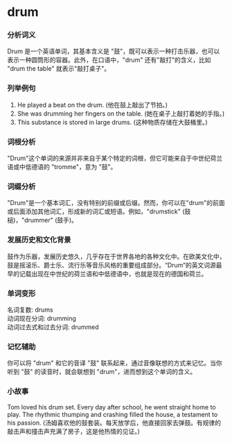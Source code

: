 # drum

### 分析词义

  

Drum 是一个英语单词，其基本含义是 "鼓"，既可以表示一种打击乐器，也可以表示一种圆筒形的容器。此外，在口语中，"drum" 还有"敲打"的含义，比如 "drum the table" 就表示"敲打桌子"。

  

### 列举例句

  

1.  He played a beat on the drum. (他在鼓上敲出了节拍。)
2.  She was drumming her fingers on the table. (她在桌子上敲打着她的手指。)
3.  This substance is stored in large drums. (这种物质存储在大鼓桶里。)

  

### 词根分析

  

"Drum"这个单词的来源并非来自于某个特定的词根，但它可能来自于中世纪荷兰语或中低德语的 "tromme"，意为 "鼓"。

  

### 词缀分析

  

"Drum"是一个基本词汇，没有特别的前缀或后缀。然而，你可以在"drum"的前面或后面添加其他词汇，形成新的词汇或短语。例如，"drumstick" (鼓槌)，"drummer" (鼓手)。

  

### 发展历史和文化背景

  

鼓作为乐器，发展历史悠久，几乎存在于世界各地的各种文化中。在欧美文化中，鼓是摇滚乐、爵士乐、流行乐等音乐风格的重要组成部分。“Drum”的英文词源最早的记载出现在中世纪的荷兰语和中低德语中，也就是现在的德国和荷兰。

  

### 单词变形

  

名词复数: drums  
动词现在分词: drumming  
动词过去式和过去分词: drummed

  

### 记忆辅助

  

你可以将 "drum" 和它的音译 "鼓" 联系起来，通过音像联想的方式来记忆。当你听到 "鼓" 的读音时，就会联想到 "drum"，进而想到这个单词的含义。

  

### 小故事

  

Tom loved his drum set. Every day after school, he went straight home to play. The rhythmic thumping and crashing filled the house, a testament to his passion. (汤姆喜欢他的鼓套装。每天放学后，他直接回家去弹鼓。有规律的敲击声和撞击声充满了房子，这是他热情的见证。)
